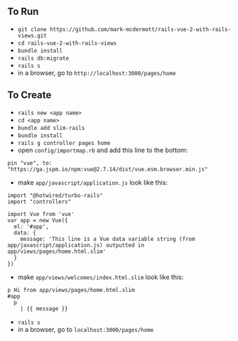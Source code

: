 ## To Run
- `git clone https://github.com/mark-mcdermott/rails-vue-2-with-rails-views.git`
- `cd rails-vue-2-with-rails-views`
- `bundle install`
- `rails db:migrate`
- `rails s`
- in a browser, go to `http://localhost:3000/pages/home`

## To Create
- `rails new <app name>`
- `cd <app name>`
- `bundle add slim-rails`
- `bundle install`
- `rails g controller pages home`
- open `config/importmap.rb` and add this line to the bottom:
```
pin "vue", to: "https://ga.jspm.io/npm:vue@2.7.14/dist/vue.esm.browser.min.js"
```
- make `app/javascript/application.js` look like this:
```
import "@hotwired/turbo-rails"
import "controllers"

import Vue from 'vue'
var app = new Vue({
  el: '#app',
  data: {
    message: 'This line is a Vue data variable string (from app/javascript/application.js) outputted in app/views/pages/home.html.slim'
  }
})
```
- make `app/views/welcomes/index.html.slim` look like this:
```
p Hi from app/views/pages/home.html.slim
#app
  p
    | {{ message }}
```
- `rails s`
- in a browser, go to `localhost:3000/pages/home`